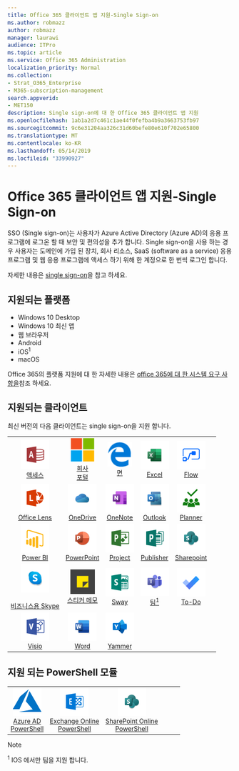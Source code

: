 ```yaml
---
title: Office 365 클라이언트 앱 지원-Single Sign-on
ms.author: robmazz
author: robmazz
manager: laurawi
audience: ITPro
ms.topic: article
ms.service: Office 365 Administration
localization_priority: Normal
ms.collection:
- Strat_O365_Enterprise
- M365-subscription-management
search.appverid:
- MET150
description: Single sign-on에 대 한 Office 365 클라이언트 앱 지원
ms.openlocfilehash: 1ab1a2d7c461c1ae44f0fefba4b9a3663753fb97
ms.sourcegitcommit: 9c6e31204aa326c31d60befe80e610f702e65800
ms.translationtype: MT
ms.contentlocale: ko-KR
ms.lasthandoff: 05/14/2019
ms.locfileid: "33990927"
---
```

# <a name="office-365-client-app-support--single-sign-on"></a>Office 365 클라이언트 앱 지원-Single Sign-on

SSO (Single sign-on)는 사용자가 Azure Active Directory (Azure AD)의 응용 프로그램에 로그온 할 때 보안 및 편의성을 추가 합니다. Single sign-on을 사용 하는 경우 사용자는 도메인에 가입 된 장치, 회사 리소스, SaaS (software as a service) 응용 프로그램 및 웹 응용 프로그램에 액세스 하기 위해 한 계정으로 한 번씩 로그인 합니다.

자세한 내용은 [single sign-on](https://docs.microsoft.com/azure/active-directory/manage-apps/what-is-single-sign-on)을 참고 하세요.

## <a name="supported-platforms"></a>지원되는 플랫폼

 - Windows 10 Desktop
 - Windows 10 최신 앱
 - 웹 브라우저
 - Android
 - iOS<sup>1</sup>
 - macOS

Office 365의 플랫폼 지원에 대 한 자세한 내용은 [office 365에 대 한 시스템 요구 사항을](https://products.office.com/office-system-requirements)참조 하세요.

## <a name="supported-clients"></a>지원되는 클라이언트

최신 버전의 다음 클라이언트는 single sign-on을 지원 합니다.

| | | | | | |
|:---:|:---:|:---:|:---:|:---:|:---:|
| ![액세스 아이콘](media/o365-access-64x64.png) <br> [액세스](https://products.office.com/access) | ![회사 포털 아이콘](media/o365-microsoft-64x64.png) <br> [회사 <br> 포털](https://docs.microsoft.com/intune-user-help/sign-in-to-the-company-portal) | ![에 지 아이콘](media/o365-edge-64x64.png) <br> [면](https://www.microsoft.com/windows/microsoft-edge) | ![Excel 아이콘](media/o365-excel-64x64.png) <br> [Excel](https://products.office.com/excel) | ![흐름 아이콘](media/o365-flow-64x64.png) <br> [Flow](https://flow.microsoft.com) 
| ![렌즈 아이콘](media/o365-lens-64x64.png) <br> [Office Lens](https://www.microsoft.com/p/office-lens/9wzdncrfj3t8?activetab=pivot%3Aoverviewtab) | ![비즈니스용 OneDrive 아이콘](media/o365-OneDrive-64x64.png) <br> [OneDrive](https://products.office.com/onedrive-for-business/online-cloud-storage) |  ![OneNote 아이콘](media/o365-OneNote-64x64.png) <br> [OneNote](https://products.office.com/onenote) | ![Outlook 아이콘](media/o365-outlook-64x64.png) <br> [Outlook](https://products.office.com/outlook) | ![Planner 아이콘](media/o365-planner-64x64.png) <br> [Planner](https://products.office.com/business/task-management-software) 
| ![PowerBI 아이콘](media/o365-powerbi-64x64.png) <br> [Power BI](https://powerbi.microsoft.com)| ![PowerPoint 아이콘](media/o365-powerpoint-64x64.png) <br> [PowerPoint](https://products.office.com/powerpoint) | ![프로젝트 아이콘](media/o365-project-64x64.png) <br> [Project](https://products.office.com/project) | ![Publisher 아이콘](media/o365-publisher-64x64.png) <br> [Publisher](https://products.office.com/publisher) | ![SharePoint 아이콘](media/o365-sharepoint-64x64.png) <br> [Sharepoint](https://products.office.com/sharepoint) 
| ![비즈니스용 Skype 아이콘](media/o365-skypeforbusiness-64x64.png) <br> [<br> 비즈니스용 Skype](https://www.skype.com/business/) | ![스티커 메모 아이콘](media/o365-stickynotes-64x64.png) <br> [스티커 메모](https://www.microsoft.com/p/microsoft-sticky-notes/9nblggh4qghw) | ![Sway 아이콘](media/o365-sway-64x64.png) <br> [Sway](https://sway.com) | ![팀 아이콘](media/o365-teams-64x64.png) <br> [팀<sup>1</sup>](https://products.office.com/microsoft-teams/group-chat-software) | ![할 일 아이콘](media/o365-todo-64x64.png) <br> [To-Do](https://todo.microsoft.com) 
| ![Visio 아이콘](media/o365-visio-64x64.png) <br> [Visio](https://products.office.com/visio/flowchart-software) | ![Word 아이콘](media/o365-word-64x64.png) <br> [Word](https://products.office.com/word) | ![Yammer 아이콘](media/o365-yammer-64x64.png) <br> [Yammer](https://products.office.com/yammer/yammer-overview) |

## <a name="supported-powershell-modules"></a>지원 되는 PowerShell 모듈

| | | | | | |
|:---:|:---:|:---:|:---:|:---:|:---:|
| ![Azure 아이콘](media/o365-azure-64x64.png) <br> [Azure AD <br> PowerShell](https://docs.microsoft.com/powershell/azure/active-directory/overview?view=azureadps-2.0) | ![Exchange 아이콘](media/o365-exchange-64x64.png) <br> [Exchange Online <br> PowerShell](https://docs.microsoft.com/powershell/exchange/exchange-online/exchange-online-powershell?view=exchange-ps) | ![SharePoint 아이콘](media/o365-sharepoint-64x64.png) <br> [SharePoint Online <br> PowerShell](https://docs.microsoft.com/sharepoint/manage-team-and-communication-sites-in-powershell)

> [!NOTE]
> <sup>1</sup> IOS 에서만 팀을 지원 합니다. <br>